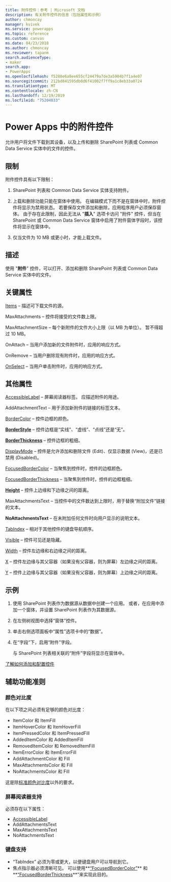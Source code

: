 ```yaml
---
title: 附件控件：参考 | Microsoft 文档
description: 有关附件控件的信息（包括属性和示例）
author: chmoncay
manager: kvivek
ms.service: powerapps
ms.topic: reference
ms.custom: canvas
ms.date: 04/23/2018
ms.author: chmoncay
ms.reviewer: tapanm
search.audienceType:
- maker
search.app:
- PowerApps
ms.openlocfilehash: f5288e6a8ee655cf24479a7de3a5904b7f1a4e07
ms.sourcegitcommit: 212bd841595db0d6f41002f7ff9a1c8eb33a0724
ms.translationtype: MT
ms.contentlocale: zh-CN
ms.lasthandoff: 12/19/2019
ms.locfileid: "75204033"
---
```

# <a name="attachments-control-in-power-apps"></a>Power Apps 中的附件控件
允许用户将文件下载到其设备，以及上传和删除 SharePoint 列表或 Common Data Service 实体中的文件的控件。

## <a name="limitations"></a>限制
附件控件具有以下限制：
1. SharePoint 列表和 Common Data Service 实体支持附件。

1. 上载和删除功能只能在窗体中使用。 在编辑模式下而不是在窗体中时，附件控件将显示为禁用状态。 若要保存文件添加和删除，应用程序用户必须保存窗体。 由于存在此限制，因此无法从 "**插入**" 选项卡访问 "附件" 控件，但当在 SharePoint 或 Common Data Service 窗体中启用了附件窗体字段时，该控件将显示在窗体中。

1. 仅当文件为 10 MB 或更小时，才能上载文件。  

## <a name="description"></a>描述
使用 "**附件**" 控件，可以打开、添加和删除 SharePoint 列表或 Common Data Service 实体中的文件。

## <a name="key-properties"></a>关键属性
[Items](properties-core.md) – 描述可下载文件的源。

MaxAttachments – 控件将接受的文件数上限。

MaxAttachmentSize – 每个新附件的文件大小上限（以 MB 为单位）。  暂不得超过 10 MB。

OnAttach – 当用户添加新的文件附件时，应用的响应方式。

OnRemove – 当用户删除现有附件时，应用的响应方式。

[OnSelect](properties-core.md) – 当用户单击附件时，应用的响应方式。

## <a name="additional-properties"></a>其他属性
[AccessibleLabel](properties-accessibility.md) – 屏幕阅读器标签。 应描述附件的用途。

AddAttachmentText – 用于添加新附件的链接的标签文本。

[BorderColor](properties-color-border.md) – 控件边框的颜色。

**[BorderStyle](properties-color-border.md)** – 控件边框是“实线”、“虚线”、“点线”还是“无”。

**[BorderThickness](properties-color-border.md)** – 控件边框的粗细。

[DisplayMode](properties-core.md) – 控件是允许添加和删除文件 (Edit)、仅显示数据 (View)，还是已禁用 (Disabled)。

[FocusedBorderColor](properties-color-border.md) – 当聚焦到控件时，控件的边框颜色。

[FocusedBorderThickness](properties-color-border.md) – 当聚焦到控件时，控件的边框粗细。

**[Height](properties-size-location.md)** – 控件上边缘和下边缘之间的距离。

MaxAttachmentsText – 当控件中的文件数达到上限时，用于替换“附加文件”链接的文本。

**NoAttachmentsText** – 在未附加任何文件时向用户显示的说明文本。

[TabIndex](properties-accessibility.md) – 相对于其他控件的键盘导航顺序。

[Visible](properties-core.md) – 控件可见还是隐藏。

[Width](properties-size-location.md) – 控件左边缘和右边缘之间的距离。

[X](properties-size-location.md) – 控件左边缘与其父容器（如果没有父容器，则为屏幕）左边缘之间的距离。

[Y](properties-size-location.md) – 控件上边缘与其父容器（如果没有父容器，则为屏幕）上边缘之间的距离。


## <a name="example"></a>示例
1. 使用 SharePoint 列表作为数据源从数据中创建一个应用。 或者，在应用中添加一个窗体，并设置 SharePoint 列表作为其数据源。

2. 在左侧树视图中选择“窗体”控件。

3. 单击右侧选项面板中“属性”选项卡中的“数据”。

4. 在“字段”下，启用“附件”字段。

    与 SharePoint 列表相关联的“附件”字段将显示在窗体中。

[了解如何添加和配置控件](../add-configure-controls.md)


## <a name="accessibility-guidelines"></a>辅助功能准则
### <a name="color-contrast"></a>颜色对比度
在以下项之间必须有足够的颜色对比度：
* ItemColor 和 ItemFill
* ItemHoverColor 和 ItemHoverFill
* ItemPressedColor 和 ItemPressedFill
* AddedItemColor 和 AddedItemFill
* RemovedItemColor 和 RemovedItemFill
* ItemErrorColor 和 ItemErrorFill
* AddAttachmentColor 和 Fill
* MaxAttachmentsColor 和 Fill
* NoAttachmentsColor 和 Fill

这是除[标准颜色对比度](../accessible-apps-color.md)以外的要求。

### <a name="screen-reader-support"></a>屏幕阅读器支持
必须存在以下属性：
* [AccessibleLabel](properties-accessibility.md)
* AddAttachmentsText
* MaxAttachmentsText
* NoAttachmentsText

### <a name="keyboard-support"></a>键盘支持
* “TabIndex”**[](properties-accessibility.md)** 必须为零或更大，以便键盘用户可以导航到它。
* 焦点指示器必须清晰可见。 可以使用**[“FocusedBorderColor”](properties-color-border.md)** 和**[“FocusedBorderThickness](properties-color-border.md)**”来实现此目的。
